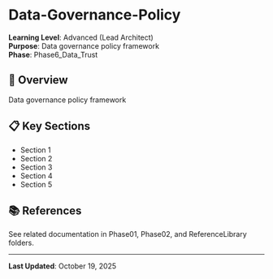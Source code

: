 # Data-Governance-Policy

**Learning Level**: Advanced (Lead Architect)  
**Purpose**: Data governance policy framework  
**Phase**: Phase6_Data_Trust

## 🎯 Overview

Data governance policy framework

## 📋 Key Sections

- Section 1
- Section 2
- Section 3
- Section 4
- Section 5

## 📚 References

See related documentation in Phase01, Phase02, and ReferenceLibrary folders.

---

**Last Updated**: October 19, 2025
